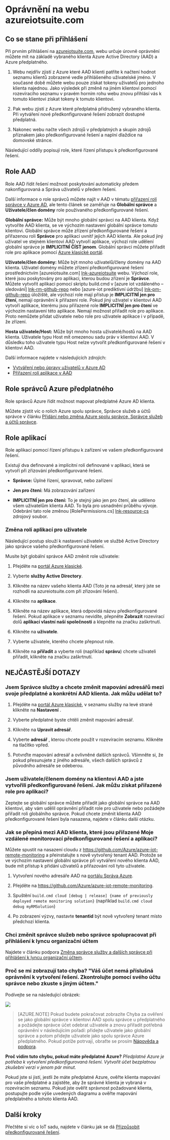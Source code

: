 <properties
  pageTitle="Azure IoT sady a Azure Active Directory | Microsoft Azure"
  description="Popisuje, jak Azure IoT sadu používá Azure Active Directory ke správě oprávnění."
  services=""
  suite="iot-suite"
  documentationCenter=""
  authors="aguilaaj"
  manager="timlt"
  editor=""/>

<tags
  ms.service="iot-suite"
  ms.devlang="na"
  ms.topic="article"
  ms.tgt_pltfrm="na"
  ms.workload="na"
  ms.date="10/24/2016"
  ms.author="araguila"/>
  
# <a name="permissions-on-the-azureiotsuitecom-site"></a>Oprávnění na webu azureiotsuite.com

## <a name="what-happens-when-you-sign-in"></a>Co se stane při přihlášení

Při prvním přihlášení na [azureiotsuite.com][lnk-azureiotsuite], webu určuje úrovně oprávnění můžete mít na základě vybraného klienta Azure Active Directory (AAD) a Azure předplatného.

1.  Webu nejdřív zjistí z Azure které AAD klienti patříte k načtení hodnot seznamu klientů zobrazené vedle přihlášeného uživatelské jméno. V současné době můžete webu pouze získat tokeny uživatelů pro jednoho klienta najednou. Jako výsledek při změně na jiném klientovi pomocí rozevíracího seznamu v pravém horním rohu webu znovu přihlásí vás k tomuto klientovi získat tokeny k tomuto klientovi.

2.  Pak webu zjistí z Azure které předplatná přidružený vybraného klienta. Při vytváření nové předkonfigurované řešení zobrazit dostupné předplatná.

3.  Nakonec webu načte všech zdrojů v předplatných a skupin zdrojů příznakem jako předkonfigurované řešení a naplní dlaždice na domovské stránce.

Následující oddíly popisují role, které řízení přístupu k předkonfigurované řešení.

## <a name="aad-roles"></a>Role AAD

Role AAD řídit řešení možnost poskytování automaticky předem nakonfigurovaná a Správa uživatelů v předem řešení.

Další informace o role správců můžete najít v AAD v tématu [přiřazení rolí správce v Azure AD][lnk-aad-admin], ale tento článek se zaměřuje na **Globální správce** a **Uživatele/člen domény** role používaného předkonfigurované řešení.

**Globální správce:** Může být mnoho globální správci na AAD klienta. Když vytvoříte AAD klienta, se ve výchozím nastavení globální správce tomuto klientovi. Globální správce může zřízení předkonfigurované řešení a přiřazenou roli **Správce** pro aplikaci uvnitř jejich AAD klienta. Ale pokud jiný uživatel ve stejném klientovi AAD vytvoří aplikace, výchozí role udělení globální správce je **IMPLICITNÍ ČÍST jenom**. Globální správci můžete přiřadit role pro aplikace pomocí [Azure klasické portál][lnk-classic-portal].

**Uživatele/člen domény:** Může být mnoho uživatelů/členy domény na AAD klienta. Uživatel domény můžete zřízení předkonfigurované řešení prostřednictvím [azureiotsuite.com] [ lnk-azureiotsuite] webu. Výchozí role, které jsou poskytovány pro aplikaci, kterou budou zřízení je **Správce**. Můžete vytvořit aplikaci pomocí skriptu build.cmd v [azure iot vzdáleného – sledování] [ lnk-rm-github-repo] nebo [azure-iot prediktivní údržbu] [ lnk-pm-github-repo] úložiště, ale výchozí role mají přístup je **IMPLICITNÍ jen pro čtení**, nemají oprávnění k přiřazení role. Pokud jiný uživatel v klientovi AAD vytvoří aplikace, kterému jsou přiřazené role **IMPLICITNÍ jen pro čtení** ve výchozím nastavení této aplikace. Nemají možnost přiřadit role pro aplikace. Proto nemůžete přidat uživatele nebo role pro uživatele aplikace i v případě, že zřízení.

**Hosta uživatele/Host:** Může být mnoho hosta uživatelé/hostů na AAD klienta. Uživatele typu Host mít omezenou sadu práv v klientovi AAD. V důsledku toho uživatele typu Host nelze vytvořit předkonfigurované řešení v klientovi AAD.

Další informace najdete v následujících zdrojích:

- [Vytváření nebo úpravy uživatelů v Azure AD][lnk-create-edit-users]
- [Přiřazení rolí aplikace v AAD][lnk-assign-app-roles]

## <a name="azure-subscription-administrator-roles"></a>Role správců Azure předplatného

Role správců Azure řídit možnost mapovat předplatné Azure AD klienta.

Můžete zjistit víc o rolích Azure spolu správce, Správce služeb a účtů správce v článku [Přidání nebo změna Azure spolu správce, Správce služeb a účtů správce][lnk-admin-roles].

## <a name="application-roles"></a>Role aplikací

Role aplikací pomocí řízení přístupu k zařízení ve vašem předkonfigurované řešení.

Existují dva definované a implicitní rolí definované v aplikaci, která se vytvoří při zřizování předkonfigurované řešení.

-   **Správce:** Úplné řízení, spravovat, nebo zařízení

-   **Jen pro čtení:** Má zobrazování zařízení

-   **IMPLICITNÍ jen pro čtení:** To je stejný jako jen pro čtení, ale uděleno všem uživatelům klienta AAD. To byla pro usnadnění průběhu vývoje. Odebrání tato role změnou [RolePermissions.cs] [ lnk-resource-cs] zdrojový soubor.

### <a name="changing-application-roles-for-a-user"></a>Změna rolí aplikací pro uživatele

Následující postup slouží k nastavení uživatele ve službě Active Directory jako správce vašeho předkonfigurované řešení.

Musíte být globální správce AAD změnit role uživatele:

1. Přejděte na [portál Azure klasické][lnk-classic-portal].

2. Vyberte **služby Active Directory**.

3. Klikněte na název vašeho klienta AAD (Toto je na adresář, který jste se rozhodli na azureiotsuite.com při zřizování řešení).

4. Klikněte na **aplikace**.

5. Klikněte na název aplikace, která odpovídá názvu předkonfigurované řešení. Pokud aplikace v seznamu nevidíte, přepněte **Zobrazit** rozevírací dolů **aplikací vlastní naší společnosti** a klepněte na značku zaškrtnutí.

7. Klikněte na **uživatele**.

8. Vyberte uživatele, kterého chcete přepnout role.

9. Klikněte na **přiřadit** a vyberte roli (například **správu**) chcete uživateli přiřadit, klikněte na značku zaškrtnutí.

## <a name="faq"></a>NEJČASTĚJŠÍ DOTAZY

### <a name="im-a-service-administrator-and-id-like-to-change-the-directory-mapping-between-my-subscription-and-a-specific-aad-tenant-how-do-i-do-this"></a>Jsem Správce služby a chcete změnit mapování adresářů mezi svoje předplatné a konkrétní AAD klienta. Jak můžu udělat to?

1. Přejděte na [portál Azure klasické][lnk-classic-portal], v seznamu služby na levé straně klikněte na **Nastavení** .

2. Vyberte předplatné byste chtěli změnit mapování adresář.

3. Klikněte na **Upravit adresář**.

4. Vyberte **adresář** , kterou chcete použít v rozevíracím seznamu. Klikněte na tlačítko vpřed.

5. Potvrďte mapování adresář a ovlivněné dalších správců. Všimněte si, že pokud přesunujete z jiného adresáře, všech dalších správců z původního adresáře se odeberou.

### <a name="im-a-domain-usermember-on-the-aad-tenant-and-ive-created-a-preconfigured-solution-how-do-i-get-assigned-a-role-for-my-application"></a>Jsem uživatele/členem domény na klientovi AAD a jste vytvořili předkonfigurované řešení. Jak můžu získat přiřazené role pro aplikaci?

Zeptejte se globální správce můžete přiřadit jako globální správce na AAD klientovi, aby vám udělil oprávnění přiřadit role pro uživatele nebo požádejte přiřadit roli globálního správce. Pokud chcete změnit klienta AAD předkonfigurované řešení byla nasazena, najdete v článku další otázku.

### <a name="how-do-i-switch-the-aad-tenant-my-remote-monitoring-preconfigured-solution-and-application-are-assigned-to"></a>Jak se přepíná mezi AAD klienta, které jsou přiřazené Moje vzdálené monitorovací předkonfigurované řešení a aplikací?

Můžete spustit na nasazení cloudu z <https://github.com/Azure/azure-iot-remote-monitoring> a přeinstalujte s nově vytvořený tenant AAD. Protože se ve výchozím nastavení globální správce při vytváření nového klienta AAD, bude mít přístup k přidání uživatelů a přiřazování rolí tyto uživatele.

1. Vytvoření nového adresáře AAD na [portálu Správa Azure][lnk-classic-portal].

2. Přejděte na <https://github.com/Azure/azure-iot-remote-monitoring>.

3. Spuštění `build.cmd cloud [debug | release] {name of previously deployed remote monitoring solution}` (například `build.cmd cloud debug myRMSolution`)

4. Po zobrazení výzvy, nastavte **tenantid** být nově vytvořený tenant místo předchozí klienta.


### <a name="i-want-to-change-a-service-administrator-or-co-administrator-when-logged-in-with-an-organisational-account"></a>Chci změnit správce služeb nebo správce spolupracovat při přihlášení k lyncu organizační účtem

Najdete v článku podpora [Změna správce služby a dalších správce při přihlášení k lyncu organizační účtem][lnk-service-admins].

### <a name="why-am-i-seeing-this-error-your-account-does-not-have-the-proper-permissions-to-create-a-solution-please-check-with-your-account-administrator-or-try-with-a-different-account"></a>Proč se mi zobrazují tato chyba? "Váš účet nemá příslušná oprávnění k vytvoření řešení. Zkontrolujte pomocí svého účtu správce nebo zkuste s jiným účtem."

Podívejte se na následující obrázek:

![][img-flowchart]

> [AZURE.NOTE] Pokud budete pokračovat zobrazíte Chyba za ověření se jako globální správce v klientovi AAD spolu správce u předplatného a požádejte správce účet odebrat uživatele a znovu přiřadit potřebná oprávnění v následujícím pořadí: přidejte uživatele jako globální správce a potom přidejte uživatele jako spolu správce Azure předplatného. Pokud potíže potrvají, obraťte se prosím [Nápověda a podpora][lnk-help-support].

**Proč vidím tuto chybu, pokud máte předplatné Azure?** *Předplatné Azure je potřeba k vytvoření předkonfigurovaná řešení. Vytvořit účet bezplatnou zkušební verzi v jenom pár minut.*

Pokud jste si jistí, jestli že máte předplatné Azure, ověřte klienta mapování pro vaše předplatné a zajistěte, aby že správné klienta je vybraná v rozevíracím seznamu. Pokud jste ověřit správnost požadované klienta, postupujte podle výše uvedených diagramu a ověřte mapování předplatného a tohoto klienta AAD.

## <a name="next-steps"></a>Další kroky

Přečtěte si víc o IoT sadu, najdete v článku jak se dá [Přizpůsobit předkonfigurované řešení][lnk-customize].

[img-flowchart]: media/iot-suite-permissions/flowchart.png

[lnk-azureiotsuite]: https://www.azureiotsuite.com/
[lnk-rm-github-repo]: https://github.com/Azure/azure-iot-remote-monitoring
[lnk-pm-github-repo]: https://github.com/Azure/azure-iot-predictive-maintenance
[lnk-aad-admin]: https://azure.microsoft.com/documentation/articles/active-directory-assign-admin-roles/
[lnk-classic-portal]: https://manage.windowsazure.com/
[lnk-create-edit-users]: https://azure.microsoft.com/documentation/articles/active-directory-create-users/
[lnk-assign-app-roles]: https://azure.microsoft.com/documentation/articles/active-directory-application-manifest/
[lnk-service-admins]: https://azure.microsoft.com/support/changing-service-admin-and-co-admin/
[lnk-admin-roles]: https://azure.microsoft.com/documentation/articles/billing-add-change-azure-subscription-administrator/
[lnk-resource-cs]: https://github.com/Azure/azure-iot-remote-monitoring/blob/master/DeviceAdministration/Web/Security/RolePermissions.cs
[lnk-help-support]: https://portal.azure.com/#blade/Microsoft_Azure_Support/HelpAndSupportBlade
[lnk-customize]: iot-suite-guidance-on-customizing-preconfigured-solutions.md
